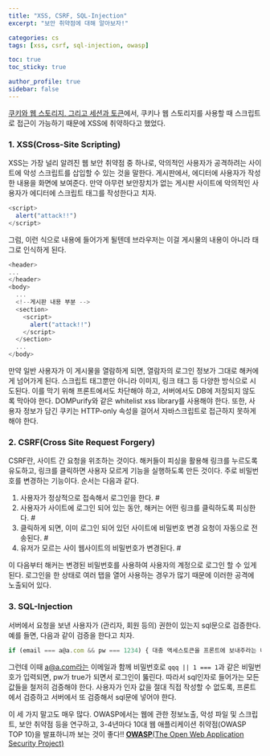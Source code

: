 ```yaml
---
title: "XSS, CSRF, SQL-Injection"
excerpt: "보안 취약점에 대해 알아보자!"

categories: cs
tags: [xss, csrf, sql-injection, owasp]

toc: true
toc_sticky: true

author_profile: true
sidebar: false
---
```


[쿠키와 웹 스토리지, 그리고 세션과 토큰](https://kwonkabi.github.io/coding/cookie-web-storage-session-token/)에서, 쿠키나 웹 스토리지를 사용할 때 스크립트로 접근이 가능하기 때문에 XSS에 취약하다고 했었다.


### 1. XSS(Cross-Site Scripting)

XSS는 가장 널리 알려진 웹 보안 취약점 중 하나로, 악의적인 사용자가 공격하려는 사이트에 악성 스크립트를 삽입할 수 있는 것을 말한다. 게시판에서, 에디터에 사용자가 작성한 내용을 화면에 보여준다. 만약 아무런 보안장치가 없는 게시판 사이트에 악의적인 사용자가 에디터에 스크립트 태그를 작성한다고 치자.

```javascript
<script>
  alert("attack!!")
</script>
```

그럼, 이런 식으로 내용에 들어가게 될텐데 브라우저는 이걸 게시물의 내용이 아니라 태그로 인식하게 된다.

```javascript
<header>
...
</header>
<body>
  ...
  <!--게시판 내용 부분 -->
  <section>
    <script>
      alert("attack!!")
    </script>
  </section>
  ...
</body>
```

만약 일반 사용자가 이 게시물을 열람하게 되면, 열람자의 로그인 정보가 그대로 해커에게 넘어가게 된다. 스크립트 태그뿐만 아니라 이미지, 링크 태그 등 다양한 방식으로 시도된다. 이를 막기 위해 프론트에서도 차단해야 하고, 서버에서도 DB에 저장되지 않도록 막아야 한다. DOMPurify와 같은 whitelist xss library를 사용해야 한다. 또한, 사용자 정보가 담긴 쿠키는 HTTP-only 속성을 걸어서 자바스크립트로 접근하지 못하게 해야 한다.


### 2. CSRF(Cross Site Request Forgery)

CSRF란, 사이트 간 요청을 위조하는 것이다. 해커들이 피싱을 활용해 링크를 누르도록 유도하고, 링크를 클릭하면 사용자 모르게 기능을 실행하도록 만든 것이다. 주로 비밀번호를 변경하는 기능이다. 순서는 다음과 같다.

1) 사용자가 정상적으로 접속해서 로그인을 한다.  #
2) 사용자가 사이트에 로그인 되어 있는 동안, 해커는 어떤 링크를 클릭하도록 피싱한다.  #
3) 클릭하게 되면, 이미 로그인 되어 있던 사이트에 비밀번호 변경 요청이 자동으로 전송된다.  #
4) 유저가 모르는 사이 웹사이트의 비밀번호가 변경된다.  #

이 다음부터 해커는 변경된 비밀번호를 사용하여 사용자의 계정으로 로그인 할 수 있게 된다. 로그인을 한 상태로 여러 탭을 열어 사용하는 경우가 많기 때문에 이러한 공격에 노출되어 있다.


### 3. SQL-Injection

서버에서 요청을 보낸 사용자가 (관리자, 회원 등의) 권한이 있는지 sql문으로 검증한다. 예를 들면, 다음과 같이 검증을 한다고 치자.

```javascript
if (email === a@a.com && pw === 1234) { 대충 액세스토큰을 프론트에 보내주라는 내용... }
```

그런데 이때 a@a.com라는 이메일과 함께 비밀번호로 `qqq || 1 === 1`과 같은 비밀번호가 입력되면, pw가 true가 되면서 로그인이 뚫린다. 따라서 sql인자로 들어가는 모든 값들을 철저히 검증해야 한다. 사용자가 인자 값을 절대 직접 작성할 수 없도록, 프론트에서 검증하고 서버에서 또 검증해서 sql문에 넣어야 한다.


이 세 가지 말고도 매우 많다. OWASP에서는 웹에 관한 정보노출, 악성 파일 및 스크립트, 보안 취약점 등을 연구하고, 3-4년마다 10대 웹 애플리케이션 취약점(OWASP TOP 10)을 발표하니까 보는 것이 좋다!!
[**OWASP**(The Open Web Application Security Project)](https://owasp.org/www-project-top-ten/)
